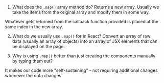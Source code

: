 1. What does the `.map()` array method do?
Returns a new array. Usually we take the items from the original array 
and modify them in some way.

Whatever gets returned from the callback
function provided is placed at the same index in the new array.


2. What do we usually use `.map()` for in React?
Convert an array of raw data (usually an array of objects) into an array of JSX elements
that can be displayed on the page.


3. Why is using `.map()` better than just creating the components
   manually by typing them out?

It makes our code more "self-sustaining" - not requiring
additional changes whenever the data changes.